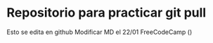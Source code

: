 # Repositorio para practicar git pull
Esto se edita en github
Modificar MD el 22/01
FreeCodeCamp ()
